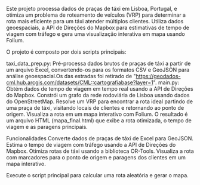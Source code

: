Este projeto processa dados de praças de táxi em Lisboa, Portugal, e otimiza um problema de roteamento de veículos (VRP) para determinar a rota mais eficiente para um táxi atender múltiplos clientes. Utiliza dados geoespaciais, a API de Direções do Mapbox para estimativas de tempo de viagem com tráfego e gera uma visualização interativa em mapa usando Folium.

O projeto é composto por dois scripts principais:

taxi_data_prep.py: Pré-processa dados brutos de praças de táxi a partir de um arquivo Excel, convertendo-os para os formatos CSV e GeoJSON para análise geoespacial.Os das estradas foi retirado de "https://geodados-cml.hub.arcgis.com/datasets/CML::cartografiabase?layer=1".
main.py:
Obtém dados de tempo de viagem em tempo real usando a API de Direções do Mapbox.
Constrói um grafo da rede rodoviária de Lisboa usando dados do OpenStreetMap.
Resolve um VRP para encontrar a rota ideal partindo de uma praça de táxi, visitando locais de clientes e retornando ao ponto de origem.
Visualiza a rota em um mapa interativo com Folium.
O resultado é um arquivo HTML (mapa_final.html) que exibe a rota otimizada, o tempo de viagem e as paragens principais.

Funcionalidades
Converte dados de praças de táxi de Excel para GeoJSON.
Estima o tempo de viagem com tráfego usando a API de Direções do Mapbox.
Otimiza rotas de táxi usando a biblioteca OR-Tools.
Visualiza a rota com marcadores para o ponto de origem e paragens dos clientes em um mapa interativo.

Execute o script principal para calcular uma rota aleatória e gerar o mapa.